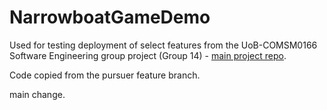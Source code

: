 # NarrowboatGameDemo

Used for testing deployment of select features from the UoB-COMSM0166 Software Engineering group project (Group 14) - [main project repo](https://github.com/UoB-COMSM0166/2025-group-14).

Code copied from the pursuer feature branch.

main change.

